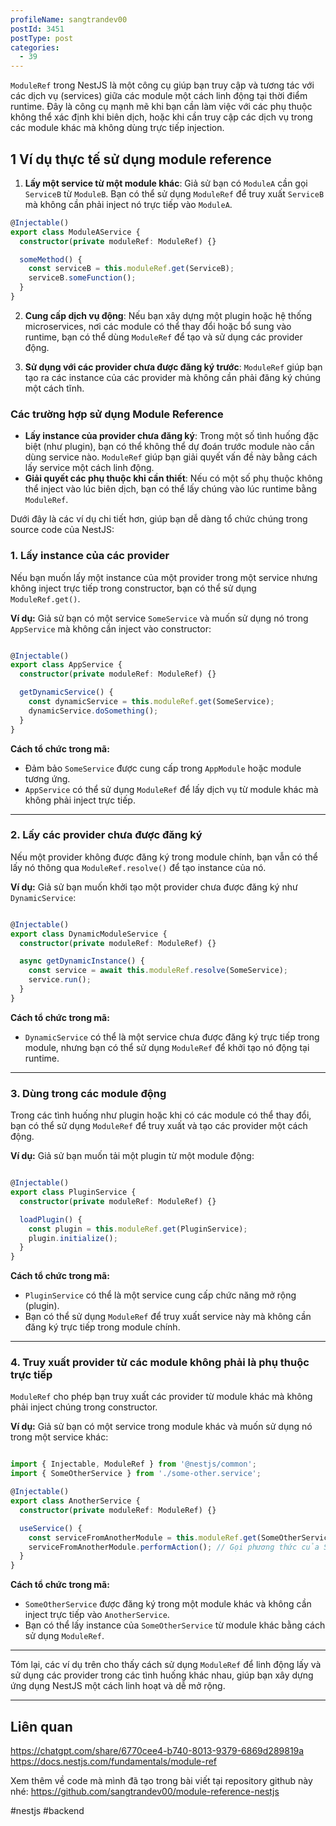 ```yaml
---
profileName: sangtrandev00
postId: 3451
postType: post
categories:
  - 39
---
```

`ModuleRef` trong NestJS là một công cụ giúp bạn truy cập và tương tác với các dịch vụ (services) giữa các module một cách linh động tại thời điểm runtime. Đây là công cụ mạnh mẽ khi bạn cần làm việc với các phụ thuộc không thể xác định khi biên dịch, hoặc khi cần truy cập các dịch vụ trong các module khác mà không dùng trực tiếp injection.

##  1 Ví dụ thực tế sử dụng module reference 

1. **Lấy một service từ một module khác**: Giả sử bạn có `ModuleA` cần gọi `ServiceB` từ `ModuleB`. Bạn có thể sử dụng `ModuleRef` để truy xuất `ServiceB` mà không cần phải inject nó trực tiếp vào `ModuleA`.
    
```typescript
@Injectable()
export class ModuleAService {
  constructor(private moduleRef: ModuleRef) {}

  someMethod() {
    const serviceB = this.moduleRef.get(ServiceB);
    serviceB.someFunction();
  }
}

```

    
2. **Cung cấp dịch vụ động**: Nếu bạn xây dựng một plugin hoặc hệ thống microservices, nơi các module có thể thay đổi hoặc bổ sung vào runtime, bạn có thể dùng `ModuleRef` để tạo và sử dụng các provider động.
    
3. **Sử dụng với các provider chưa được đăng ký trước**: `ModuleRef` giúp bạn tạo ra các instance của các provider mà không cần phải đăng ký chúng một cách tĩnh.
    

### Các trường hợp sử dụng Module Reference

- **Lấy instance của provider chưa đăng ký**: Trong một số tình huống đặc biệt (như plugin), bạn có thể không thể dự đoán trước module nào cần dùng service nào. `ModuleRef` giúp bạn giải quyết vấn đề này bằng cách lấy service một cách linh động.
- **Giải quyết các phụ thuộc khi cần thiết**: Nếu có một số phụ thuộc không thể inject vào lúc biên dịch, bạn có thể lấy chúng vào lúc runtime bằng `ModuleRef`.

Dưới đây là các ví dụ chi tiết hơn, giúp bạn dễ dàng tổ chức chúng trong source code của NestJS:

### 1. **Lấy instance của các provider**

Nếu bạn muốn lấy một instance của một provider trong một service nhưng không inject trực tiếp trong constructor, bạn có thể sử dụng `ModuleRef.get()`.

**Ví dụ:** Giả sử bạn có một service `SomeService` và muốn sử dụng nó trong `AppService` mà không cần inject vào constructor:

```typescript

@Injectable()
export class AppService {
  constructor(private moduleRef: ModuleRef) {}

  getDynamicService() {
    const dynamicService = this.moduleRef.get(SomeService);
    dynamicService.doSomething();
  }
}


```

**Cách tổ chức trong mã:**

- Đảm bảo `SomeService` được cung cấp trong `AppModule` hoặc module tương ứng.
- `AppService` có thể sử dụng `ModuleRef` để lấy dịch vụ từ module khác mà không phải inject trực tiếp.

---

### 2. **Lấy các provider chưa được đăng ký**

Nếu một provider không được đăng ký trong module chính, bạn vẫn có thể lấy nó thông qua `ModuleRef.resolve()` để tạo instance của nó.

**Ví dụ:** Giả sử bạn muốn khởi tạo một provider chưa được đăng ký như `DynamicService`:

```typescript

@Injectable()
export class DynamicModuleService {
  constructor(private moduleRef: ModuleRef) {}

  async getDynamicInstance() {
    const service = await this.moduleRef.resolve(SomeService);
    service.run();
  }
}

```
**Cách tổ chức trong mã:**

- `DynamicService` có thể là một service chưa được đăng ký trực tiếp trong module, nhưng bạn có thể sử dụng `ModuleRef` để khởi tạo nó động tại runtime.

---

### 3. **Dùng trong các module động**

Trong các tình huống như plugin hoặc khi có các module có thể thay đổi, bạn có thể sử dụng `ModuleRef` để truy xuất và tạo các provider một cách động.

**Ví dụ:** Giả sử bạn muốn tải một plugin từ một module động:

```typescript

@Injectable()
export class PluginService {
  constructor(private moduleRef: ModuleRef) {}

  loadPlugin() {
    const plugin = this.moduleRef.get(PluginService);
    plugin.initialize();
  }
}

```

**Cách tổ chức trong mã:**

- `PluginService` có thể là một service cung cấp chức năng mở rộng (plugin).
- Bạn có thể sử dụng `ModuleRef` để truy xuất service này mà không cần đăng ký trực tiếp trong module chính.

---

### 4. **Truy xuất provider từ các module không phải là phụ thuộc trực tiếp**

`ModuleRef` cho phép bạn truy xuất các provider từ module khác mà không phải inject chúng trong constructor.

**Ví dụ:** Giả sử bạn có một service trong module khác và muốn sử dụng nó trong một service khác:

```typescript

import { Injectable, ModuleRef } from '@nestjs/common';
import { SomeOtherService } from './some-other.service';

@Injectable()
export class AnotherService {
  constructor(private moduleRef: ModuleRef) {}

  useService() {
    const serviceFromAnotherModule = this.moduleRef.get(SomeOtherService);
    serviceFromAnotherModule.performAction(); // Gọi phương thức của SomeOtherService
  }
}


```


**Cách tổ chức trong mã:**

- `SomeOtherService` được đăng ký trong một module khác và không cần inject trực tiếp vào `AnotherService`.
- Bạn có thể lấy instance của `SomeOtherService` từ module khác bằng cách sử dụng `ModuleRef`.

---

Tóm lại, các ví dụ trên cho thấy cách sử dụng `ModuleRef` để linh động lấy và sử dụng các provider trong các tình huống khác nhau, giúp bạn xây dựng ứng dụng NestJS một cách linh hoạt và dễ mở rộng.


---
## Liên quan
https://chatgpt.com/share/6770cee4-b740-8013-9379-6869d289819a
https://docs.nestjs.com/fundamentals/module-ref

Xem thêm về code mà mình đã tạo trong bài viết tại repository github này nhé:
https://github.com/sangtrandev00/module-reference-nestjs

#nestjs #backend